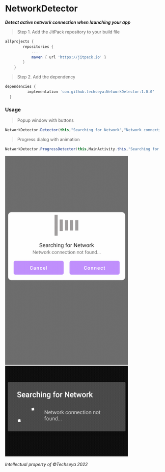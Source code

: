 # NetworkDetector
**_Detect active network connection when launching your app_**
>Step 1. Add the JitPack repository to your build file
```gradle
allprojects {
		repositories {
			...
			maven { url 'https://jitpack.io' }
		}
	}
  ```
  >Step 2. Add the dependency
  ```gradle
  dependencies {
	        implementation 'com.github.techseya:NetworkDetector:1.0.0'
	}
  ```
  ### Usage 
 
  >Popup window with buttons
  ```java
  NetworkDetector.Detector(this,"Searching for Network","Network connection not found...");
  ```
  >Progress dialog with animation
  ```java
  NetworkDetector.ProgressDetector(this,MainActivity.this,"Searching for network","Network connection not found...");
  ```
 
  <img src="app/src/main/res/drawable/Screenshot_2022_0528_171910.gif" width="400" >
  <img src="app/src/main/res/drawable/Screenshot_2022_0527_123606.gif" width="400" >
  
  
  
  _Intellectual property of ©Techseya 2022_
